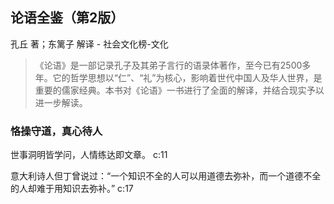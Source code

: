 ## 论语全鉴（第2版）

孔丘 著；东篱子 解译  -  社会文化榜-文化

> 《论语》是一部记录孔子及其弟子言行的语录体著作，至今已有2500多年。它的哲学思想以“仁”、“礼”为核心，影响着世代中国人及华人世界，是重要的儒家经典。本书对《论语》一书进行了全面的解译，并结合现实予以进一步解读。

### 恪操守道，真心待人

世事洞明皆学问，人情练达即文章。 c:11

意大利诗人但丁曾说过：“一个知识不全的人可以用道德去弥补，而一个道德不全的人却难于用知识去弥补。” c:17
